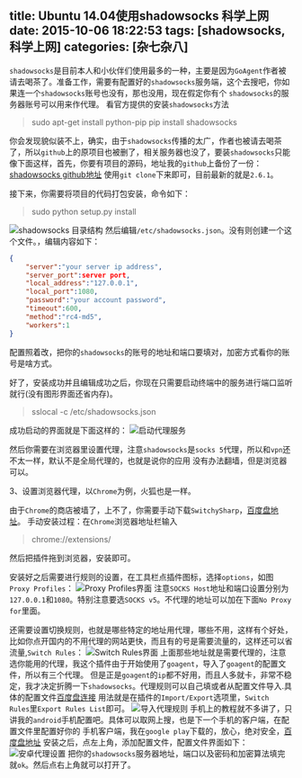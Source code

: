 title: Ubuntu 14.04使用shadowsocks 科学上网
date: 2015-10-06 18:22:53
tags: [shadowsocks,科学上网]
categories: [杂七杂八]
---
`shadowsocks`是目前本人和小伙伴们使用最多的一种，主要是因为`GoAgent`作者被请去喝茶了。准备工作，需要有配置好的`shadowsocks`服务端，这个去搜吧，你如果连一个`shadowsocks`账号也没有，那也没用，现在假定你有个
`shadowsocks`的服务器账号可以用来作代理。
看官方提供的安装`shadowsocks`方法
>sudo apt-get install python-pip
pip install shadowsocks

你会发现貌似装不上，确实，由于`shadowsocks`传播的太广，作者也被请去喝茶了，所以`github`上的原项目也被删了，相关服务器也没了，要装`shadowsocks`只能像下面这样，首先，你要有项目的源码，地址我的`github`上备份了一份：[shadowsocks github地址](git@github.com:sjq597/shadowsocks.git)
使用`git clone`下来即可，目前最新的就是`2.6.1`。

接下来，你需要将项目的代码打包安装，命令如下：
>sudo python setup.py install

![shadowsocks 目录结构](http://7xn9y9.com1.z0.glb.clouddn.com/note_Ubuntu-14-04使用shadowsocks-科学上网01.png)
然后编辑`/etc/shadowsocks.json`。没有则创建一个这个文件。，编辑内容如下：
```json
{
    "server":"your server ip address",
    "server_port":server port,
    "local_address":"127.0.0.1",
    "local_port":1080,
    "password":"your account password",
    "timeout":600,
    "method":"rc4-md5",
    "workers":1
}
```

配置照着改，把你的`shadowsocks`的账号的地址和端口要填对，加密方式看你的账号是啥方式。

好了，安装成功并且编辑成功之后，你现在只需要启动终端中的服务进行端口监听就行(没有图形界面还省内存)。
>sslocal -c /etc/shadowsocks.json

成功启动的界面就是下面这样的：
![启动代理服务](http://7xn9y9.com1.z0.glb.clouddn.com/note_Ubuntu-14-04使用shadowsocks-科学上网02.png)

然后你需要在浏览器里设置代理，注意`shadowsocks`是`socks 5`代理，所以和`vpn`还不太一样，默认不是全局代理的，也就是说你的应用
没有办法翻墙，但是浏览器可以。

3、设置浏览器代理，以`Chrome`为例，火狐也是一样。

由于`Chrome`的商店被墙了，上不了，你需要手动下载`SwitchySharp`，[百度盘地址](http://pan.baidu.com/s/1kTivhMf)。
手动安装过程：在`Chrome`浏览器地址栏输入
>chrome://extensions/ 

然后把插件拖到浏览器，安装即可。

安装好之后需要进行规则的设置，在工具栏点插件图标，选择`options`，如图`Proxy Profiles`：
![Proxy Profiles界面](http://7xn9y9.com1.z0.glb.clouddn.com/note_Ubuntu-14-04使用shadowsocks-科学上网03.png)
注意`SOCKS Host`地址和端口设置分别为`127.0.0.1`和`1080`。特别注意要选`SOCKS v5`。不代理的地址可以加在下面`No Proxy for`里面。

还需要设置切换规则，也就是哪些特定的地址用代理，哪些不用，这样有个好处，比如你点开国内的不用代理的网站更快，而且有的号是需要流量的，这样还可以省流量,`Switch Rules`：
![Switch Rules界面](http://7xn9y9.com1.z0.glb.clouddn.com/note_Ubuntu-14-04使用shadowsocks-科学上网04.png)
上面那些地址就是需要代理的，注意选你能用的代理，我这个插件由于开始使用了`goagent`，导入了`goagent`的配置文件，所以有三个代理。
但是正是`goagent`的`ip`都不好用，而且人多就卡，非常不稳定，我才决定折腾一下`shadowsocks`。代理规则可以自己填或者从配置文件导入.具体的配置文件[百度盘连接](http://pan.baidu.com/s/1jGpOLvg)
用法就是在插件的`Import/Export`选项里，`Switch Rules`里`Export Rules List`即可。
![导入代理规则](http://7xn9y9.com1.z0.glb.clouddn.com/note_Ubuntu-14-04使用shadowsocks-科学上网05.png)
手机上的教程就不多讲了，只讲我的`android`手机配置吧。具体可以取网上搜，也是下一个手机的客户端，在配置文件里配置好你的
手机客户端，我在`google play`下载的，放心，绝对安全，[百度盘地址](http://pan.baidu.com/s/1ntF1drF)
安装之后，点左上角，添加配置文件，配置文件界面如下：
![安卓代理设置](http://7xn9y9.com1.z0.glb.clouddn.com/note_Ubuntu-14-04使用shadowsocks-科学上网06.png)
把你的`shadowsocks`服务器地址，端口以及密码和加密算法填完就`ok`。然后点右上角就可以打开了。